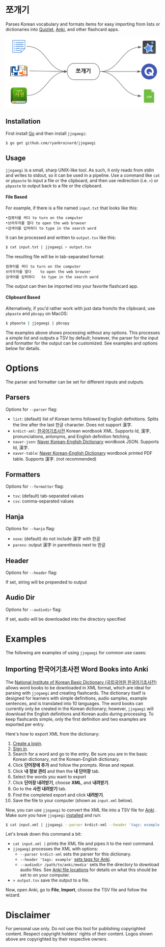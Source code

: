 # 쪼개기

Parses Korean vocabulary and formats items for easy importing from lists or dictionaries into [Quizlet](https://quizlet.com/), [Anki](http://ankisrs.net/), and other flashcard apps.

![jjogaegi flow](assets/jjogaegi-flow.png)

## Installation

First install [Go](https://golang.org/doc/install) and then install `jjogaegi`:

    $ go get github.com/ryanbrainard/jjogaegi

## Usage

`jjogaegi` is a small, sharp UNIX-like tool. As such, it only reads from stdin and writes to stdout, so it can be used in a pipeline. Use a command like `cat` or `pbpaste` to input a file or the clipboard, and then use redirection (i.e. `>`) or `pbpaste` to output back to a file or the clipboard.

#### File Based

For example, if there is a file named `input.txt` that looks like this:

```
•컴퓨터를 켜다 to turn on the computer
•브라우저를 열다 to open the web browser
•검색어를 입력하다 to type in the search word
```

It can be processed and written to `output.tsv` like this:

```sh
$ cat input.txt | jjogaegi > output.tsv
```

The resulting file will be in tab-separated format:

```tsv
컴퓨터를 켜다	to turn on the computer
브라우저를 열다	to open the web browser
검색어를 입력하다	to type in the search word
```

The output can then be imported into your favorite flashcard app.

#### Clipboard Based

Alternatively, if you'd rather work with just data from/to the clipboard, use `pbpaste` and `pbcopy` on MacOS:

```sh
$ pbpaste | jjogaegi | pbcopy
```

The examples above shows processing without any options. This processes a simple list and outputs a TSV by default; however, the parser for the input and formatter for the output can be customized. See examples and options below for details.

# Options

The parser and formatter can be set for different inputs and outputs.

## Parsers

Options for `--parser` flag:

 - `list`: (default) list of Korean terms followed by English definitions. Splits the line after the last 한글 character. Does not support 漢字.
 - `krdict-xml`: [한국어기초사전](https://krdict.korean.go.kr) Korean wordbook XML. Supports Id, 漢字, pronunciations, antonyms, and English definition fetching.
 - `naver-json`: [Naver Korean-English Dictionary](http://endic.naver.com/) wordbook JSON. Supports Id, 漢字.
 - `naver-table`: [Naver Korean-English Dictionary](http://endic.naver.com/) wordbook printed PDF table. Supports 漢字. (not recommended)

## Formatters

Options for `--formatter` flag:

 - `tsv`: (default) tab-separated values
 - `csv`: comma-separated values
 
## Hanja

Options for `--hanja` flag:

 - `none`: (default) do not include 漢字 with 한글
 - `parens`: output 漢字 in parenthesis next to 한글

## Header

Options for `--header` flag:

If set, string will be prepended to output

## Audio Dir

Options for `--audiodir` flag:

If set, audio will be downloaded into the directory specified

# Examples

The following are examples of using `jjogaegi` for common use cases:

## Importing 한국어기초사전 Word Books into Anki

The [National Institute of Korean Basic Dictionary (국립국어원 한국어기초사전)](https://krdict.korean.go.kr) allows word books to be downloaded in XML format, which are ideal for parsing with `jjogaegi` and creating flashcards.  The dictionary itself is designed for learners with simple definitions, audio samples, example sentences, and is translated into 10 languages. The word books can currently only be created in the Korean dictionary; however, `jjogaegi` will download the English definitions and Korean audio during processing. To keep flashcards simple, only the first definition and two examples are exported per entry.

Here's how to export XML from the dictionary:

1. [Create a login](https://krdict.korean.go.kr/login/privateForm).
1. [Sign in](https://krdict.korean.go.kr/login/login).
1. Search for a word and go to the entry. Be sure you are in the basic Korean dictionary, not the Korean-English dictionary.
1. Click **단어장에 추가** and follow the prompts. Rinse and repeat.
1. Click **내 정보 관리** and then the **내 단어장** tab.
1. Select the words you want to export
1. Click **단어장 내려받기**, choose **XML**, and **내려받기**.
1. Go to the **사전 내려받기** tab.
1. Find the completed export and click **내려받기**.
1. Save the file to your computer (shown as `input.xml` below).

Now, you can use `jjogaegi` to convert the XML file into a TSV file for [Anki](https://apps.ankiweb.net/) . Make sure you have `jjogaegi` [installed](#installation) and run:

```sh
$ cat input.xml | jjogaegi --parser krdict-xml --header 'tags: example' --audiodir /path/to/anki/media' > output.tsv
```

Let's break down this command a bit:

 - `cat input.xml |` prints the XML file and pipes it to the next command.
 - `jjogaegi` processes the XML with options:
     - `--parser krdict-xml` sets the parser for this dictionary.
     - `--header 'tags: example'` [sets tags for Anki](https://apps.ankiweb.net/docs/manual.html#adding-tags).
     - `--audiodir /path/to/anki/media'` sets the the directory to download audio files. See [Anki file locations](https://apps.ankiweb.net/docs/manual.html#files) for details on what this should be set to on your computer.
 - `> output.tsv` save the output to a file.

Now, open Anki, go to **File**, **Import**, choose the TSV file and follow the wizard.

# Disclaimer

For personal use only. Do not use this tool for publishing copyrighted content. Respect copyright holders' rights of their content. Logos shown above are copyrighted by their respective owners.

